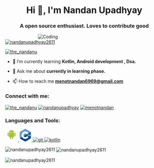 <h1 align="center">Hi 👋, I'm Nandan Upadhyay</h1>
<h3 align="center">A open source enthusiast. Loves to contribute good</h3>
<img align="right" alt="Coding" width="400" src="https://images.squarespace-cdn.com/content/v1/56af9236b6aa60cdf1c52b4b/1464950341113-VN4PQR9DU6LSKDIVHPGI/image-asset.gif">

<p align="left"> <a href="https://github.com/ryo-ma/github-profile-trophy"><img src="https://github-profile-trophy.vercel.app/?username=nandanupadhyay2611" alt="nandanupadhyay2611" /></a> </p>

<p align="left"> <a href="https://twitter.com/the_nandanu" target="blank"><img src="https://img.shields.io/twitter/follow/the_nandanu?logo=twitter&style=for-the-badge" alt="the_nandanu" /></a> </p>

- 🌱 I’m currently learning **Kotlin, Android development , Dsa.**

- 💬 Ask me about **currently in learning phase.**

- 📫 How to reach me **menotnandan6969@gmail.com**

<h3 align="left">Connect with me:</h3>
<p align="left">
<a href="https://twitter.com/the_nandanu" target="blank"><img align="center" src="https://raw.githubusercontent.com/rahuldkjain/github-profile-readme-generator/master/src/images/icons/Social/twitter.svg" alt="the_nandanu" height="30" width="40" /></a>
<a href="https://linkedin.com/in/nandanupadhyay" target="blank"><img align="center" src="https://raw.githubusercontent.com/rahuldkjain/github-profile-readme-generator/master/src/images/icons/Social/linked-in-alt.svg" alt="nandanupadhyay" height="30" width="40" /></a>
<a href="https://www.leetcode.com/menotnandan" target="blank"><img align="center" src="https://raw.githubusercontent.com/rahuldkjain/github-profile-readme-generator/master/src/images/icons/Social/leet-code.svg" alt="menotnandan" height="30" width="40" /></a>
</p>

<h3 align="left">Languages and Tools:</h3>
<p align="left"> <a href="https://developer.android.com" target="_blank" rel="noreferrer"> <img src="https://raw.githubusercontent.com/devicons/devicon/master/icons/android/android-original-wordmark.svg" alt="android" width="40" height="40"/> </a> <a href="https://www.w3schools.com/cpp/" target="_blank" rel="noreferrer"> <img src="https://raw.githubusercontent.com/devicons/devicon/master/icons/cplusplus/cplusplus-original.svg" alt="cplusplus" width="40" height="40"/> </a> <a href="https://git-scm.com/" target="_blank" rel="noreferrer"> <img src="https://www.vectorlogo.zone/logos/git-scm/git-scm-icon.svg" alt="git" width="40" height="40"/> </a> <a href="https://kotlinlang.org" target="_blank" rel="noreferrer"> <img src="https://www.vectorlogo.zone/logos/kotlinlang/kotlinlang-icon.svg" alt="kotlin" width="40" height="40"/> </a> </p>

<p><img align="left" src="https://github-readme-stats.vercel.app/api/top-langs?username=nandanupadhyay2611&show_icons=true&locale=en&layout=compact" alt="nandanupadhyay2611" /></p>

<p>&nbsp;<img align="center" src="https://github-readme-stats.vercel.app/api?username=nandanupadhyay2611&show_icons=true&locale=en" alt="nandanupadhyay2611" /></p>

<p><img align="center" src="https://github-readme-streak-stats.herokuapp.com/?user=nandanupadhyay2611&" alt="nandanupadhyay2611" /></p>

